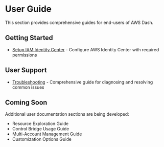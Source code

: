 # User Guide

This section provides comprehensive guides for end-users of AWS Dash.

## Getting Started

* [Setup IAM Identity Center](setup-iam-identity-center.md) - Configure AWS Identity Center with required permissions

## User Support

* [Troubleshooting](troubleshooting.md) - Comprehensive guide for diagnosing and resolving common issues

## Coming Soon

Additional user documentation sections are being developed:
- Resource Exploration Guide
- Control Bridge Usage Guide
- Multi-Account Management Guide
- Customization Options Guide
